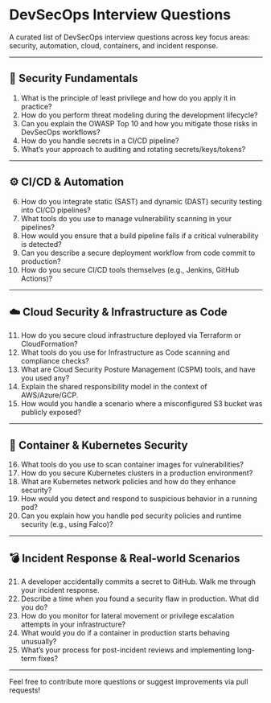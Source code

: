 # DevSecOps Interview Questions

A curated list of DevSecOps interview questions across key focus areas: security, automation, cloud, containers, and incident response.

---

## 🔐 Security Fundamentals

1. What is the principle of least privilege and how do you apply it in practice?
2. How do you perform threat modeling during the development lifecycle?
3. Can you explain the OWASP Top 10 and how you mitigate those risks in DevSecOps workflows?
4. How do you handle secrets in a CI/CD pipeline?
5. What’s your approach to auditing and rotating secrets/keys/tokens?

---

## ⚙️ CI/CD & Automation

6. How do you integrate static (SAST) and dynamic (DAST) security testing into CI/CD pipelines?
7. What tools do you use to manage vulnerability scanning in your pipelines?
8. How would you ensure that a build pipeline fails if a critical vulnerability is detected?
9. Can you describe a secure deployment workflow from code commit to production?
10. How do you secure CI/CD tools themselves (e.g., Jenkins, GitHub Actions)?

---

## ☁️ Cloud Security & Infrastructure as Code

11. How do you secure cloud infrastructure deployed via Terraform or CloudFormation?
12. What tools do you use for Infrastructure as Code scanning and compliance checks?
13. What are Cloud Security Posture Management (CSPM) tools, and have you used any?
14. Explain the shared responsibility model in the context of AWS/Azure/GCP.
15. How would you handle a scenario where a misconfigured S3 bucket was publicly exposed?

---

## 🐳 Container & Kubernetes Security

16. What tools do you use to scan container images for vulnerabilities?
17. How do you secure Kubernetes clusters in a production environment?
18. What are Kubernetes network policies and how do they enhance security?
19. How would you detect and respond to suspicious behavior in a running pod?
20. Can you explain how you handle pod security policies and runtime security (e.g., using Falco)?

---

## 💣 Incident Response & Real-world Scenarios

21. A developer accidentally commits a secret to GitHub. Walk me through your incident response.
22. Describe a time when you found a security flaw in production. What did you do?
23. How do you monitor for lateral movement or privilege escalation attempts in your infrastructure?
24. What would you do if a container in production starts behaving unusually?
25. What’s your process for post-incident reviews and implementing long-term fixes?

---

Feel free to contribute more questions or suggest improvements via pull requests!
